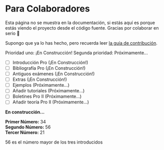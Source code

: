 # Para Colaboradores

<tldr>
Esta página no se muestra en la documentación, si estás aquí es porque estás viendo el proyecto desde el código fuente.
Gracias por colaborar en serio 🤗
</tldr>

<warning>

Supongo que ya lo has hecho, pero recuerda leer [la guía de contribución](https://github.com/TeenBiscuits/Pro2324/blob/main/CONTRIBUTING.md).

</warning>

<procedure>
<title>TO DO</title>

Prioridad uno: ¡En Construcción! Segunda prioridad: Próximamente...

- [ ] Introducción Pro (¡En Construcción!)
- [ ] Bibliografía Pro (¡En Construcción!)
- [ ] Antiguos exámenes (¡En Construcción!)
- [ ] Extras (¡En Construcción!)
- [ ] Ejemplos (Próximamente...)
- [ ] Añadir tutoriales (Próximamente...)
- [ ] Boletines Pro II (Próximamente...)
- [ ] Añadir teoría Pro II (Próximamente...)

</procedure>

<tip>
<b>En construcción...</b> 
<!-- No voy a mentir, esto es lo último que tengo 
            como prioridad por acabar          -->
</tip>

<!-- Ejemplo de Ejecución -->

<procedure>
<title>Ejemplo de Ejecución</title>
<p>
<b>Primer Número:</b> 34<br/>
<b>Segundo Número:</b> 56<br/>
<b>Tercer Número:</b> 21<br/>
</p>
<p>56 es el número mayor de los tres introducidos</p>
</procedure>

<!-- Code - Block de Soluciones -->

<code-block src="./Boletin_1/Ejercicio_01.c" lang="C" collapsible="true" collapsed-title="Mostrar Solución"/>

<!--  -->